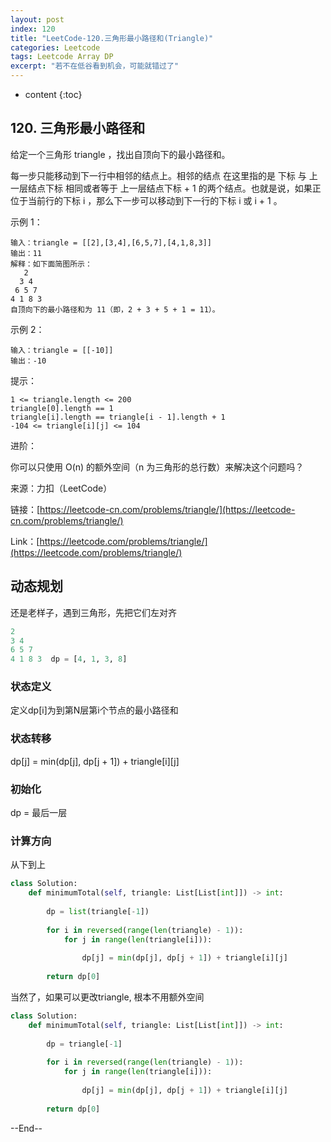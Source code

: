```yaml
---
layout: post
index: 120
title: "LeetCode-120.三角形最小路径和(Triangle)"
categories: Leetcode
tags: Leetcode Array DP
excerpt: "若不在低谷看到机会，可能就错过了"
---
```


* content
{:toc}

## 120. 三角形最小路径和

给定一个三角形 triangle ，找出自顶向下的最小路径和。

每一步只能移动到下一行中相邻的结点上。相邻的结点 在这里指的是 下标 与 上一层结点下标 相同或者等于 上一层结点下标 + 1 的两个结点。也就是说，如果正位于当前行的下标 i ，那么下一步可以移动到下一行的下标 i 或 i + 1 。

示例 1：

```
输入：triangle = [[2],[3,4],[6,5,7],[4,1,8,3]]
输出：11
解释：如下面简图所示：
   2
  3 4
 6 5 7
4 1 8 3
自顶向下的最小路径和为 11（即，2 + 3 + 5 + 1 = 11）。
```

示例 2：

```
输入：triangle = [[-10]]
输出：-10
```

提示：

```
1 <= triangle.length <= 200
triangle[0].length == 1
triangle[i].length == triangle[i - 1].length + 1
-104 <= triangle[i][j] <= 104
```

进阶：

你可以只使用 O(n) 的额外空间（n 为三角形的总行数）来解决这个问题吗？

来源：力扣（LeetCode）

链接：[https://leetcode-cn.com/problems/triangle/](https://leetcode-cn.com/problems/triangle/)

Link：[https://leetcode.com/problems/triangle/](https://leetcode.com/problems/triangle/)


## 动态规划

还是老样子，遇到三角形，先把它们左对齐

```python
2
3 4
6 5 7    
4 1 8 3  dp = [4, 1, 3, 8]
```

### 状态定义

定义dp[i]为到第N层第i个节点的最小路径和

### 状态转移

dp[j] = min(dp[j], dp[j + 1]) + triangle[i][j]

### 初始化

dp = 最后一层

### 计算方向

从下到上

```python
class Solution:
    def minimumTotal(self, triangle: List[List[int]]) -> int:
        
        dp = list(triangle[-1])
        
        for i in reversed(range(len(triangle) - 1)):
            for j in range(len(triangle[i])):
                
                dp[j] = min(dp[j], dp[j + 1]) + triangle[i][j]
                
        return dp[0]
```

当然了，如果可以更改triangle, 根本不用额外空间

```python
class Solution:
    def minimumTotal(self, triangle: List[List[int]]) -> int:
        
        dp = triangle[-1]
        
        for i in reversed(range(len(triangle) - 1)):
            for j in range(len(triangle[i])):
            
                dp[j] = min(dp[j], dp[j + 1]) + triangle[i][j]
                
        return dp[0]
```

--End--


